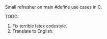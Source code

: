 Small refresher on main #define use cases in C.

TODO:
1. Fix terrible latex codestyle.
2. Translate to English.
